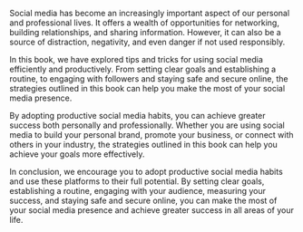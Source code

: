 
Social media has become an increasingly important aspect of our personal and professional lives. It offers a wealth of opportunities for networking, building relationships, and sharing information. However, it can also be a source of distraction, negativity, and even danger if not used responsibly.

In this book, we have explored tips and tricks for using social media efficiently and productively. From setting clear goals and establishing a routine, to engaging with followers and staying safe and secure online, the strategies outlined in this book can help you make the most of your social media presence.

By adopting productive social media habits, you can achieve greater success both personally and professionally. Whether you are using social media to build your personal brand, promote your business, or connect with others in your industry, the strategies outlined in this book can help you achieve your goals more effectively.

In conclusion, we encourage you to adopt productive social media habits and use these platforms to their full potential. By setting clear goals, establishing a routine, engaging with your audience, measuring your success, and staying safe and secure online, you can make the most of your social media presence and achieve greater success in all areas of your life.
